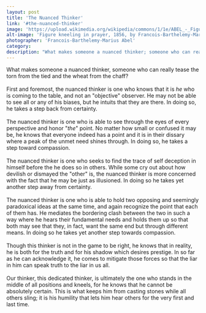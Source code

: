 ```yaml
---
layout: post
title: 'The Nuanced Thinker'
link: '#the-nuanced-thinker'
image: 'https://upload.wikimedia.org/wikipedia/commons/1/1e/ABEL_-_Figure_Kneeling_in_Prayer.jpg'
alt-image: 'Figure kneeling in prayer, 1856, by Francois-Barthelemy-Marius Abel (1832-1870).'
photographer: 'Francois-Barthelemy-Marius Abel'
category:
description: "What makes someone a nuanced thinker; someone who can really tease the torn from the tied and the wheat from the chaff?"
---
```

What makes someone a nuanced thinker, someone who can really tease the torn from the tied and the wheat from the chaff?
<br>
<br>
First and foremost, the nuanced thinker is one who knows that it is _he_ who is coming to the table, and not an "objective" observer. He may not be able to see all or any of his biases, but he intuits that they are there. In doing so, he takes a step back from certainty.
<br>
<br>
The nuanced thinker is one who is able to see through the eyes of every perspective and honor "_the_" point. No matter how small or confused it may be, he knows that everyone indeed has a point and it is in their dissary where a peak of the unmet need shines through. In doing so, he takes a step toward compassion.
<br>
<br>
The nuanced thinker is one who seeks to find the trace of self deception in himself before the he does so in others. While some cry out about how devilish or dismayed the "other" is, the nuanced thinker is more concerned with the fact that he may be just as illusioned. In doing so he takes yet another step away from certainty.
<br>
<br>
The nuanced thinker is one who is able to hold two opposing and seemingly paradoxical ideas at the same time, and again recognize the point that each of them has. He mediates the bordering clash between the two in such a way where he hears their fundamental needs and holds them up so that both may see that they, in fact, want the same end but through different means. In doing so he takes yet another step towards compassion.
<br>
<br>
Though this thinker is not in the game to be right, he knows that in reality, he is both for the truth and for his shadow which desires prestige. In so far as he can acknowledge it, he comes to mitigate those forces so that the liar in him can speak truth to the liar in us all.
<br>
<br>
Our thinker, this dedicated thinker, is ultimately the one who stands in the middle of all positions and kneels, for he knows that he cannot be absolutely certain. This is what keeps him from casting stones while all others sling; it is his humility that lets him hear others for the very first and last time.